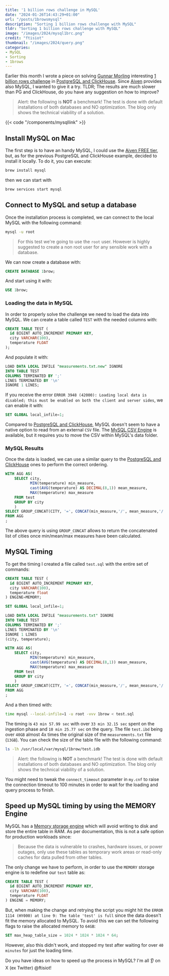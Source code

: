 ```yaml
---
title: '1 billion rows challenge in MySQL'
date: "2024-01-26T14:43:29+01:00"
url: "/posts/1browsmysql"
description: "Sorting 1 billion rows challenge with MySQL"
tldr: "Sorting 1 billion rows challenge with MySQL"
image: "/images/2024/mysql1brc.png"
credit: "ftisiot"
thumbnail: "/images/2024/query.png"
categories:
- MySQL
- Sorting
- 1brows
---
```


Earlier this month I wrote a piece on solving [Gunnar Morling](https://www.linkedin.com/in/gunnar-morling-2b44b7229/) interesting [1 billion rows challenge](https://www.morling.dev/blog/one-billion-row-challenge/) in [PostgreSQL and ClickHouse](/posts/1brows). Since [Aiven](http://aiven.io) provides also MySQL, I wanted to give it a try. TLDR; The results are much slower than PG and ClickHouse, do you have any suggestion on how to improve?

<!--more-->

> Alert: the following is **NOT** a benchmark! The test is done with default installations of both databases and NO optimization. The blog only shows the technical viability of a solution.

{{< code "/components/mysqllink" >}}

## Install MySQL on Mac

The first step is to have an handy MySQL, I could use the [Aiven FREE tier](https://go.aiven.io/francesco-signup), but, as for the previous PostgreSQL and ClickHouse example, decided to install it locally. To do it, you can execute:

```bash
brew install mysql
```

then we can start with 

```bash
brew services start mysql
```

## Connect to MySQL and setup a database

Once the installation process is completed, we can connect to the local MySQL with the following command:

```bash
mysql -u root
```

> For this test we're going to use the `root` user. However is highly suggested to create a non root user for any sensible work with a database.

We can now create a database with:

```sql
CREATE DATABASE 1brow;
```

And start using it with:

```sql
USE 1brow;
```

### Loading the data in MySQL

In order to properly solve the challenge we need to load the data into MySQL. We can create a table called `TEST` with the needed columns with:

```sql
CREATE TABLE TEST (
  id BIGINT AUTO_INCREMENT PRIMARY KEY,
  city VARCHAR(100),
  temperature FLOAT
);
```

And populate it with:

```sql
LOAD DATA LOCAL INFILE "measurements.txt.new" IGNORE
INTO TABLE TEST
COLUMNS TERMINATED BY ';'
LINES TERMINATED BY '\n'
IGNORE 1 LINES;
```

If you receive the error `ERROR 3948 (42000): Loading local data is disabled; this must be enabled on both the client and server sides`, we can enable it with:

```sql
SET GLOBAL local_infile=1;
```

Compared to [PostgreSQL and ClickHouse](/posts/1brows), MySQL doesn't seem to have a native option to read from an external `CSV` file. The [MySQL CSV Engine](https://dev.mysql.com/doc/refman/8.0/en/csv-storage-engine.html) is available, but it requires you to move the CSV within MySQL's data folder.

### MySQL Results

Once the data is loaded, we can use a similar query to the [PostgreSQL and ClickHouse](/posts/1brows) ones to perform the correct ordering.


```sql
WITH AGG AS(
    SELECT city,
           MIN(temperature) min_measure,
           cast(AVG(temperature) AS DECIMAL(8,1)) mean_measure,
           MAX(temperature) max_measure
    FROM test
    GROUP BY city
    )
SELECT GROUP_CONCAT(CITY, '=', CONCAT(min_measure,'/', mean_measure,'/', max_measure) ORDER BY CITY SEPARATOR ', ')
FROM AGG
;
```

The above query is using `GROUP_CONCAT` allows to return the concatenated list of cities once min/mean/max measures have been calculated.

## MySQL Timing

To get the timing I created a file called `test.sql` with the entire set of commands:

```sql
CREATE TABLE TEST (
  id BIGINT AUTO_INCREMENT PRIMARY KEY,
  city VARCHAR(100),
  temperature float
) ENGINE=MEMORY;

SET GLOBAL local_infile=1;

LOAD DATA LOCAL INFILE "measurements.txt" IGNORE 
INTO TABLE TEST
COLUMNS TERMINATED BY ';'
LINES TERMINATED BY '\n'
IGNORE 1 LINES
(city, temperature);

WITH AGG AS(
    SELECT city,
           MIN(temperature) min_measure,
           cast(AVG(temperature) AS DECIMAL(8,1)) mean_measure,
           MAX(temperature) max_measure
    FROM test
    GROUP BY city
    )
SELECT GROUP_CONCAT(CITY, '=', CONCAT(min_measure,'/', mean_measure,'/', max_measure) ORDER BY CITY SEPARATOR ', ')
FROM AGG
;
```

And a then timed with:

```bash
time mysql --local-infile=1 -u root -vvv 1brow < test.sql
```

The timing is `43 min 57.99 sec` with over `33 min 32.15 sec` spent on the ingestion phase and `10 min 25.77 sec` on the query. The file `test.ibd` being over `40GB` almost 4x times the original size of the `measurements.txt` file (`13GB`). You can check the size of the table file with the following command:

```bash
ls -lh /usr/local/var/mysql/1brow/test.idb
```

> Alert: the following is **NOT** a benchmark! The test is done with default installations of both databases and NO optimization. The blog only shows the technical viability of a solution.

You might need to tweak the `connect_timeout` parameter in `my.cnf` to raise the connection timeout to 100 minutes in order to wait for the loading and query process to finish.

## Speed up MySQL timing by using the MEMORY Engine

MySQL has a [Memory storage engine](https://dev.mysql.com/doc/refman/8.0/en/memory-storage-engine.html) which will avoid writing to disk and store the entire table in RAM. As per documentation, this is not a safe option for production workloads since:

> Because the data is vulnerable to crashes, hardware issues, or power outages, only use these tables as temporary work areas or read-only caches for data pulled from other tables.

The only change we have to perform, in order to use the `MEMORY` storage engine is to redefine our `test` table as:

```sql
CREATE TABLE TEST (
  id BIGINT AUTO_INCREMENT PRIMARY KEY,
  city VARCHAR(100),
  temperature FLOAT
) ENGINE = MEMORY;
```

But, when making the change and retrying the script you might hit the `ERROR 1114 (HY000) at line 9: The table 'test' is full` since the data doesn't fit the memory allocated to MySQL. To avoid this we can set the following flags to raise the allocated memory to `64GB`:

```sql
SET max_heap_table_size = 1024 * 1024 * 1024 * 64;
```

However, also this didn't work, and stopped my test after waiting for over `40 minutes` for just the loading time. 

Do you have ideas on how to speed up the process in MySQL? I'm all 👂 on X (ex Twitter) @ftisiot!


